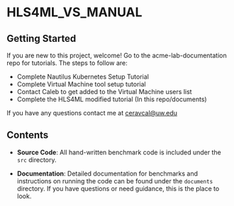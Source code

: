# HLS4ML_VS_MANUAL
## Getting Started
If you are new to this project, welcome! Go to the acme-lab-documentation repo for tutorials. The steps to follow are:
- Complete Nautilus Kubernetes Setup Tutorial
- Complete Virtual Machine tool setup tutorial
- Contact Caleb to get added to the Virtual Machine users list
- Complete the HLS4ML modified tutorial (In this repo/documents)

If you have any questions contact me at ceravcal@uw.edu




## Contents

- **Source Code**: All hand-written benchmark code is included under the `src` directory.

- **Documentation**: Detailed documentation for benchmarks and instructions on running the code can be found under the `documents` directory. If you have questions or need guidance, this is the place to look.

